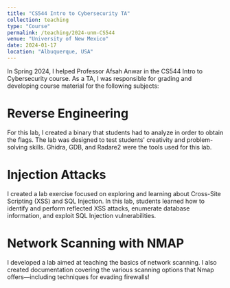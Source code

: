 ```yaml
---
title: "CS544 Intro to Cybersecurity TA"
collection: teaching
type: "Course"
permalink: /teaching/2024-unm-CS544
venue: "University of New Mexico"
date: 2024-01-17
location: "Albuquerque, USA"
---
```



In Spring 2024, I helped Professor Afsah Anwar in the CS544 Intro to Cybersecurity course. As a TA, I was responsible for grading and developing course material for the following subjects:

Reverse Engineering
======
For this lab, I created a binary that students had to analyze in order to obtain the flags. The lab was designed to test students' creativity and problem-solving skills. Ghidra, GDB, and Radare2 were the tools used for this lab.


Injection Attacks
======
I created a lab exercise focused on exploring and learning about Cross-Site Scripting (XSS) and SQL Injection. In this lab, students learned how to identify and perform reflected XSS attacks, enumerate database information, and exploit SQL Injection vulnerabilities.


Network Scanning with NMAP
======
I developed a lab aimed at teaching the basics of network scanning. I also created documentation covering the various scanning options that Nmap offers—including techniques for evading firewalls!
